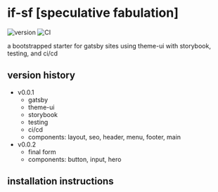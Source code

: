 # if-sf [speculative fabulation]
![version](https://img.shields.io/badge/version-0.0.1-blue)
![CI](https://github.com/inadeqtfuturs/if-sf/workflows/CI/badge.svg)

a bootstrapped starter for gatsby sites using theme-ui with storybook, testing, and ci/cd

## version history

- v0.0.1
  - gatsby
  - theme-ui
  - storybook
  - testing
  - ci/cd
  - components: layout, seo, header, menu, footer, main
- v0.0.2
  - final form
  - components: button, input, hero

## installation instructions

